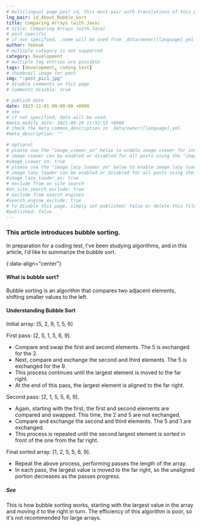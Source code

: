 ```yaml
---
# multilingual page pair id, this must pair with translations of this page. (This name must be unique)
lng_pair: id_About_Bubble_Sort
title: Comparing Arrays (with.Java)
# title: Comparing Arrays (with.Java)
# post specific
# if not specified, .name will be used from _data/owner/[language].yml
author: Yeonuk
# multiple category is not supported
category: Development
# multiple tag entries are possible
tags: [development, coding test]
# thumbnail image for post
img: ":post_pic1.jpg"
# disable comments on this page
# comments_disable: true

# publish date
date: 2023-11-01 09:00:00 +0900
# seo
# if not specified, date will be used.
#meta_modify_date: 2021-08-10 11:32:53 +0900
# check the meta_common_description in _data/owner/[language].yml
#meta_description: ""

# optional
# please use the "image_viewer_on" below to enable image viewer for individual pages or posts (_posts/ or [language]/_posts folders).
# image viewer can be enabled or disabled for all posts using the "image_viewer_posts: true" setting in _data/conf/main.yml.
#image_viewer_on: true
# please use the "image_lazy_loader_on" below to enable image lazy loader for individual pages or posts (_posts/ or [language]/_posts folders).
# image lazy loader can be enabled or disabled for all posts using the "image_lazy_loader_posts: true" setting in _data/conf/main.yml.
#image_lazy_loader_on: true
# exclude from on site search
#on_site_search_exclude: true
# exclude from search engines
#search_engine_exclude: true
# to disable this page, simply set published: false or delete this file
#published: false
---
```


<!-- outline-start -->

### This article introduces bubble sorting.

In preparation for a coding test, I've been studying algorithms, and in this article, I'd like to summarize the bubble sort.

{:data-align="center"}

<!-- outline-end -->

#### What is bubble sort?

Bubble sorting is an algorithm that compares two adjacent elements, shifting smaller values to the left.

#### Understanding Bubble Sort

Initial array: [5, 2, 9, 1, 5, 6]

First pass: [2, 5, 1, 5, 6, 9].

- Compare and swap the first and second elements. The 5 is exchanged for the 2.
- Next, compare and exchange the second and third elements. The 5 is exchanged for the 9.
- This process continues until the largest element is moved to the far right.
- At the end of this pass, the largest element is aligned to the far right.

Second pass: [2, 1, 5, 5, 6, 9].

- Again, starting with the first, the first and second elements are compared and swapped. This time, the 2 and 5 are not exchanged.
- Compare and exchange the second and third elements. The 5 and 1 are exchanged.
- This process is repeated until the second largest element is sorted in front of the one from the far right.

Final sorted array: [1, 2, 5, 5, 6, 9].

- Repeat the above process, performing passes the length of the array.
- In each pass, the largest value is moved to the far right, so the unaligned portion decreases as the passes progress.

##### See

This is how bubble sorting works, starting with the largest value in the array and moving it to the right in turn. The efficiency of this algorithm is poor, so it's not recommended for large arrays.
